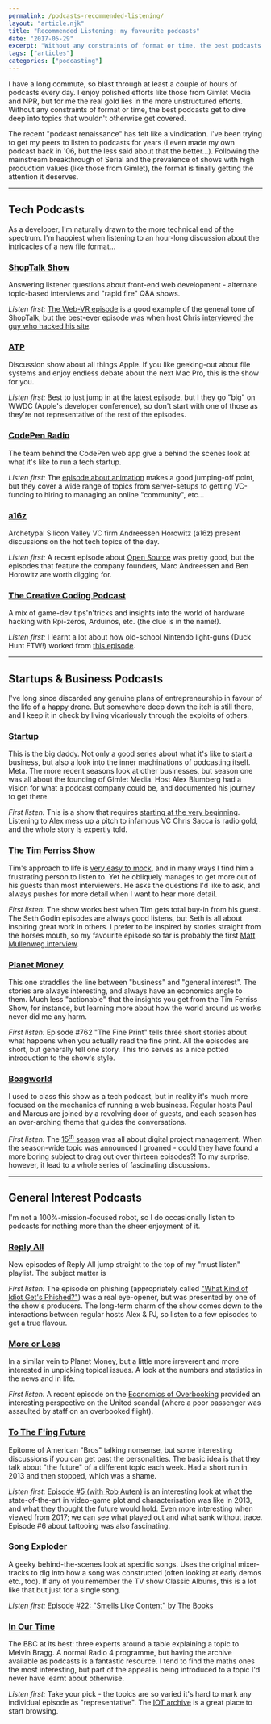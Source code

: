 ```yaml
---
permalink: /podcasts-recommended-listening/
layout: "article.njk"
title: "Recommended Listening: my favourite podcasts"
date: "2017-05-29"
excerpt: "Without any constraints of format or time, the best podcasts get to dive deep into topics that wouldn't otherwise get covered."
tags: ["articles"]
categories: ["podcasting"]
---
```


I have a long commute, so blast through at least a couple of hours of podcasts every day. I enjoy polished efforts like those from Gimlet Media and NPR, but for me the real gold lies in the more unstructured efforts. Without any constraints of format or time, the best podcasts get to dive deep into topics that wouldn't otherwise get covered.

The recent "podcast renaissance" has felt like a vindication. I've been trying to get my peers to listen to podcasts for years (I even made my own podcast back in '06, but the less said about that the better...). Following the mainstream breakthrough of Serial and the prevalence of shows with high production values (like those from Gimlet), the format is finally getting the attention it deserves.

---

## Tech Podcasts

As a developer, I'm naturally drawn to the more technical end of the spectrum. I'm happiest when listening to an hour-long discussion about the intricacies of a new file format...

### [ShopTalk Show](http://shoptalkshow.com/)

Answering listener questions about front-end web development - alternate topic-based interviews and "rapid fire" Q&amp;A shows.

_Listen first:_ [The Web-VR episode](http://shoptalkshow.com/episodes/254-webvr-josh-carpenter-kevin-ngo/) is a good example of the general tone of ShopTalk, but the best-ever episode was when host Chris [interviewed the guy who hacked his site](http://shoptalkshow.com/episodes/special-one-one-hacker/).

### [ATP](http://atp.fm/)

Discussion show about all things Apple. If you like geeking-out about file systems and enjoy endless debate about the next Mac Pro, this is the show for you.

_Listen first:_ Best to just jump in at the [latest episode](http://atp.fm/), but I they go "big" on WWDC (Apple's developer conference), so don't start with one of those as they're not representative of the rest of the episodes.

### [CodePen Radio](https://blog.codepen.io/radio/)

The team behind the CodePen web app give a behind the scenes look at what it's like to run a tech startup.

_Listen first:_ The [episode about animation](https://blog.codepen.io/2016/07/13/098-animation/) makes a good jumping-off point, but they cover a wide range of topics from server-setups to getting VC-funding to hiring to managing an online "community", etc...

### [a16z](http://a16z.com/podcasts/)

Archetypal Silicon Valley VC firm Andreessen Horowitz (a16z) present discussions on the hot tech topics of the day.

_Listen first:_ A recent episode about [Open Source](http://a16z.com/2017/04/08/culture-open-source-community/) was pretty good, but the episodes that feature the company founders, Marc Andreessen and Ben Horowitz are worth digging for.

### [The Creative Coding Podcast](http://creativecodingpodcast.com/)

A mix of game-dev tips'n'tricks and insights into the world of hardware hacking with Rpi-zeros, Arduinos, etc. (the clue is in the name!).

_Listen first:_ I learnt a lot about how old-school Nintendo light-guns (Duck Hunt FTW!) worked from [this episode](http://creativecodingpodcast.com/hacking-classic-nintendo-guns-and-going-viral/).

---

## Startups & Business Podcasts

I've long since discarded any genuine plans of entrepreneurship in favour of the life of a happy drone. But somewhere deep down the itch is still there, and I keep it in check by living vicariously through the exploits of others.

### [Startup](https://gimletmedia.com/startup/)

This is the big daddy. Not only a good series about what it's like to start a business, but also a look into the inner machinations of podcasting itself. Meta. The more recent seasons look at other businesses, but season one was all about the founding of Gimlet Media. Host Alex Blumberg had a vision for what a podcast company could be, and documented his journey to get there.

_First listen:_ This is a show that requires [starting at the very beginning](https://gimletmedia.com/episode/1-how-not-to-pitch-a-billionaire/). Listening to Alex mess up a pitch to infamous VC Chris Sacca is radio gold, and the whole story is expertly told.

### [The Tim Ferriss Show](http://tim.blog/podcast/)

Tim's approach to life is [very easy to mock](https://twitter.com/unsuiii/status/845393423188275200), and in many ways I find him a frustrating person to listen to. Yet he obliquely manages to get more out of his guests than most interviewers. He asks the questions I'd like to ask, and always pushes for more detail when I want to hear more detail.

_First listen:_ The show works best when Tim gets total buy-in from his guest. The Seth Godin episodes are always good listens, but Seth is all about inspiring great work in others. I prefer to be inspired by stories straight from the horses mouth, so my favourite episode so far is probably the first [Matt Mullenweg interview](http://tim.blog/2015/02/09/matt-mullenweg/).

### [Planet Money](http://www.npr.org/podcasts/510289/planet-money)

This one straddles the line between "business" and "general interest". The stories are always interesting, and always have an economics angle to them. Much less "actionable" that the insights you get from the Tim Ferriss Show, for instance, but learning more about how the world around us works never did me any harm.

_First listen:_ Episode #762 "The Fine Print" tells three short stories about what happens when you actually read the fine print. All the episodes are short, but generally tell one story. This trio serves as a nice potted introduction to the show's style.

### [Boagworld](https://boagworld.com/show/)

I used to class this show as a tech podcast, but in reality it's much more focused on the mechanics of running a web business. Regular hosts Paul and Marcus are joined by a revolving door of guests, and each season has an over-arching theme that guides the conversations.

_First listen:_ The [15<sup>th</sup> season](https://boagworld.com/season/15/) was all about digital project management. When the season-wide topic was announced I groaned - could they have found a more boring subject to drag out over thirteen episodes?! To my surprise, however, it lead to a whole series of fascinating discussions.

---

## General Interest Podcasts

I'm not a 100%-mission-focused robot, so I do occasionally listen to podcasts for nothing more than the sheer enjoyment of it.

### [Reply All](https://gimletmedia.com/reply-all)

New episodes of Reply All jump straight to the top of my "must listen" playlist. The subject matter is

_First listen:_ The episode on phishing (appropriately called ["What Kind of Idiot Get's Phished?"](https://gimletmedia.com/episode/97-what-kind-of-idiot-gets-phished/)) was a real eye-opener, but was presented by one of the show's producers. The long-term charm of the show comes down to the interactions between regular hosts Alex & PJ, so listen to a few episodes to get a true flavour.

### [More or Less](http://www.bbc.co.uk/programmes/b006qshd)

In a similar vein to Planet Money, but a little more irreverent and more interested in unpicking topical issues. A look at the numbers and statistics in the news and in life.

_First listen:_ A recent episode on the [Economics of Overbooking](http://www.bbc.co.uk/programmes/p0500yjw) provided an interesting perspective on the United scandal (where a poor passenger was assaulted by staff on an overbooked flight).

### [To The F'ing Future](https://www.rocketjump.com/podcasts#tothefnfuture)

Epitome of American "Bros" talking nonsense, but some interesting discussions if you can get past the personalities. The basic idea is that they talk about "the future" of a different topic each week. Had a short run in 2013 and then stopped, which was a shame.

_Listen first:_ [Episode #5 (with Rob Auten)](https://www.rocketjump.com/listen/episode-5-rob-auten-video-game-writer) is an interesting look at what the state-of-the-art in video-game plot and characterisation was like in 2013, and what they thought the future would hold. Even more interesting when viewed from 2017; we can see what played out and what sank without trace. Episode #6 about tattooing was also fascinating.

### [Song Exploder](http://www.maximumfun.org/song-exploder)

A geeky behind-the-scenes look at specific songs. Uses the original mixer-tracks to dig into how a song was constructed (often looking at early demos etc., too). If any of you remember the TV show Classic Albums, this is a lot like that but just for a single song.

_Listen first:_ [Episode #22: "Smells Like Content" by The Books](http://www.maximumfun.org/song-exploder/song-exploder-no-22-books)

### [In Our Time](http://www.bbc.co.uk/programmes/articles/598SVYJ2smP8qJlpH29y7Vj/podcasts)

The BBC at its best: three experts around a table explaining a topic to Melvin Bragg. A normal Radio 4 programme, but having the archive available as podcasts is a fantastic resource. I tend to find the maths ones the most interesting, but part of the appeal is being introduced to a topic I'd never have learnt about otherwise.

_Listen first:_ Take your pick - the topics are so varied it's hard to mark any individual episode as "representative". The [IOT archive](http://www.bbc.co.uk/programmes/articles/598SVYJ2smP8qJlpH29y7Vj/podcasts) is a great place to start browsing.
